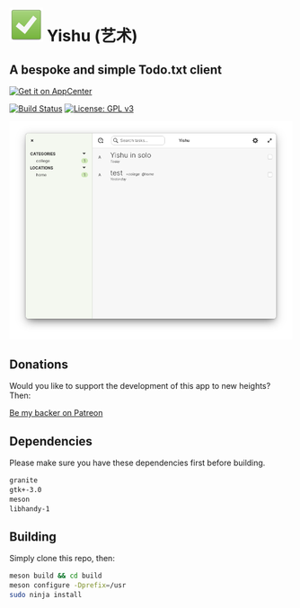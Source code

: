 # ![icon](data/icon.png) Yishu (艺术)

## A bespoke and simple Todo.txt client

[![Get it on AppCenter](https://appcenter.elementary.io/badge.svg)](https://appcenter.elementary.io/com.github.lainsce.yishu)

[![Build Status](https://travis-ci.org/lainsce/yishu.svg?branch=master)](https://travis-ci.org/lainsce/yishu)
[![License: GPL v3](https://img.shields.io/badge/License-GPL%20v3-blue.svg)](http://www.gnu.org/licenses/gpl-3.0)

![Screenshot](data/shot.png)

## Donations

Would you like to support the development of this app to new heights? Then:

[Be my backer on Patreon](https://www.patreon.com/lainsce)

## Dependencies

Please make sure you have these dependencies first before building.

```bash
granite
gtk+-3.0
meson
libhandy-1
```

## Building

Simply clone this repo, then:

```bash
meson build && cd build
meson configure -Dprefix=/usr
sudo ninja install
```
